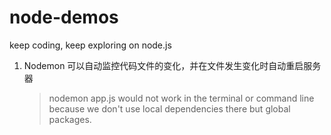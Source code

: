 # node-demos
keep coding, keep exploring on node.js

1. Nodemon 可以自动监控代码文件的变化，并在文件发生变化时自动重启服务器
    > nodemon app.js would not work in the terminal or command line because we don't use local dependencies there but global packages.

